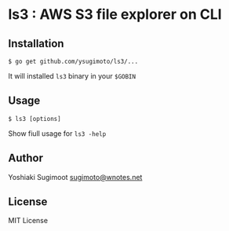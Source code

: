 # ls3 : AWS S3 file explorer on CLI

## Installation

```
$ go get github.com/ysugimoto/ls3/...
```

It will installed `ls3` binary in your `$GOBIN`

## Usage

```
$ ls3 [options]
```

Show fiull usage for `ls3 -help`

## Author

Yoshiaki Sugimoot <sugimoto@wnotes.net>

## License

MIT License
